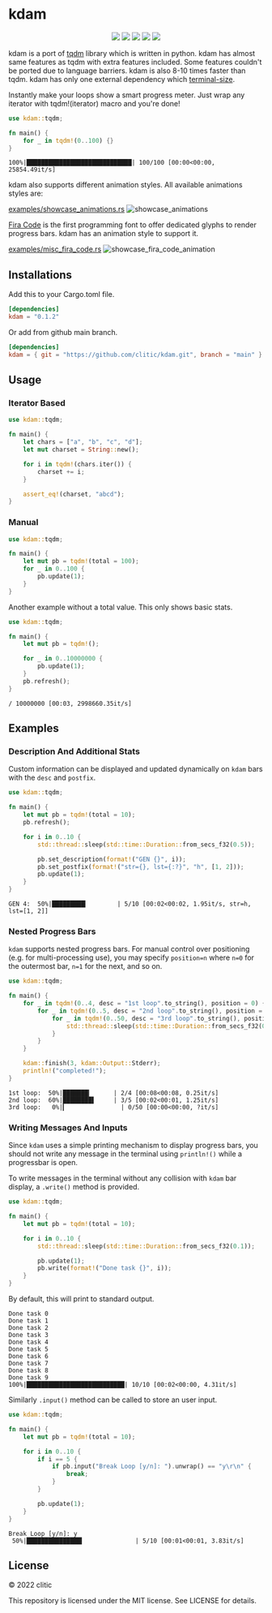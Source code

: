 # kdam

<p align="center">
  <img src="https://img.shields.io/crates/d/kdam?style=flat-square">
  <img src="https://img.shields.io/crates/v/kdam?style=flat-square">
  <img src="https://img.shields.io/github/license/clitic/kdam?style=flat-square">
  <img src="https://img.shields.io/github/repo-size/clitic/kdam?style=flat-square">
  <img src="https://img.shields.io/tokei/lines/github/clitic/kdam?style=flat-square">
</p>

kdam is a port of [tqdm](https://github.com/tqdm/tqdm) library which is written in python. kdam has almost same features as tqdm with extra features included. Some features couldn't be ported due to language barriers. kdam is also 8-10 times faster than tqdm. kdam has only one external dependency which [terminal-size](https://github.com/eminence/terminal-size).

Instantly make your loops show a smart progress meter. Just wrap any iterator with tqdm!(iterator) macro and you're done!

```rust
use kdam::tqdm;

fn main() {
    for _ in tqdm!(0..100) {}
}
```

```
100%|█████████████████████████████| 100/100 [00:00<00:00, 25854.49it/s]
```

kdam also supports different animation styles. All available animations styles are:

[examples/showcase_animations.rs](https://github.com/clitic/kdam/blob/main/examples/showcase_animations.rs)
![showcase_animations](https://raw.githubusercontent.com/clitic/kdam/main/images/animations.gif)

[Fira Code](https://github.com/tonsky/FiraCode) is the first programming font to offer dedicated glyphs to render progress bars. kdam has an animation style to support it.

[examples/misc_fira_code.rs](https://github.com/clitic/kdam/blob/main/examples/misc_fira_code.rs)
![showcase_fira_code_animation](https://raw.githubusercontent.com/clitic/kdam/main/images/fira_code.gif)

## Installations

Add this to your Cargo.toml file.

```toml
[dependencies]
kdam = "0.1.2"
```

Or add from github main branch.

```toml
[dependencies]
kdam = { git = "https://github.com/clitic/kdam.git", branch = "main" }
```

## Usage

### Iterator Based

```rust
use kdam::tqdm;

fn main() {
    let chars = ["a", "b", "c", "d"];
    let mut charset = String::new();

    for i in tqdm!(chars.iter()) {
        charset += i;
    }

    assert_eq!(charset, "abcd");
}
```

### Manual

```rust
use kdam::tqdm;

fn main() {
    let mut pb = tqdm!(total = 100);
    for _ in 0..100 {
        pb.update(1);
    }
}
```

Another example without a total value. This only shows basic stats.

```rust
use kdam::tqdm;

fn main() {
    let mut pb = tqdm!();

    for _ in 0..10000000 {
        pb.update(1);
    }
    pb.refresh();
}
```

```
/ 10000000 [00:03, 2998660.35it/s]
```

## Examples

### Description And Additional Stats

Custom information can be displayed and updated dynamically on `kdam` bars with the `desc` and `postfix`.

```rust
use kdam::tqdm;

fn main() {
    let mut pb = tqdm!(total = 10);
    pb.refresh();

    for i in 0..10 {
        std::thread::sleep(std::time::Duration::from_secs_f32(0.5));

        pb.set_description(format!("GEN {}", i));
        pb.set_postfix(format!("str={}, lst={:?}", "h", [1, 2]));
        pb.update(1);
    }
}
```

```
GEN 4:  50%|█████████▎        | 5/10 [00:02<00:02, 1.95it/s, str=h, lst=[1, 2]]
```

### Nested Progress Bars

`kdam` supports nested progress bars. For manual control over positioning (e.g. for multi-processing use), you may specify `position=n` where `n=0` for the outermost bar, `n=1` for the next, and so on.

```rust
use kdam::tqdm;

fn main() {
    for _ in tqdm!(0..4, desc = "1st loop".to_string(), position = 0) {
        for _ in tqdm!(0..5, desc = "2nd loop".to_string(), position = 1) {
            for _ in tqdm!(0..50, desc = "3rd loop".to_string(), position = 2) {
                std::thread::sleep(std::time::Duration::from_secs_f32(0.0001));
            }
        }
    }

    kdam::finish(3, kdam::Output::Stderr);
    println!("completed!");
}
```

```
1st loop:  50%|███████▎      | 2/4 [00:08<00:08, 0.25it/s]
2nd loop:  60%|████████▌     | 3/5 [00:02<00:01, 1.25it/s]
3rd loop:   0%|▎               | 0/50 [00:00<00:00, ?it/s]
```

### Writing Messages And Inputs

Since `kdam` uses a simple printing mechanism to display progress bars, you should not write any message in the terminal using `println!()` while a progressbar is open.

To write messages in the terminal without any collision with `kdam` bar display, a `.write()` method is provided.

```rust
use kdam::tqdm;

fn main() {
    let mut pb = tqdm!(total = 10);

    for i in 0..10 {
        std::thread::sleep(std::time::Duration::from_secs_f32(0.1));

        pb.update(1);
        pb.write(format!("Done task {}", i));
    }
}
```

By default, this will print to standard output.

```
Done task 0
Done task 1
Done task 2
Done task 3
Done task 4
Done task 5
Done task 6
Done task 7
Done task 8
Done task 9
100%|███████████████████████████| 10/10 [00:02<00:00, 4.31it/s]
```

Similarly `.input()` method can be called to store an user input.

```rust
use kdam::tqdm;

fn main() {
    let mut pb = tqdm!(total = 10);

    for i in 0..10 {
        if i == 5 {
            if pb.input("Break Loop [y/n]: ").unwrap() == "y\r\n" {
                break;
            }
        }

        pb.update(1);
    }
}
```

```
Break Loop [y/n]: y
 50%|███████████████▎              | 5/10 [00:01<00:01, 3.83it/s]
```

## License

&copy; 2022 clitic

This repository is licensed under the MIT license. See LICENSE for details.
